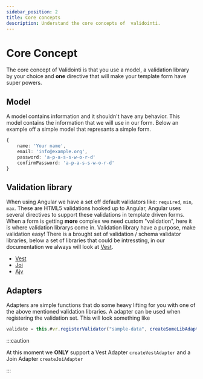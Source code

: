 ```yaml
---
sidebar_position: 2
title: Core concepts
description: Understand the core concepts of  validointi.
---
```


# Core Concept

The core concept of Validointi is that you use a model, a validation library by your choice and **one** directive that will make your template form have super powers.

## Model

A model contains information and it shouldn't have any behavior. This model contains the information that we will use in our form. Below an example off a simple model that represants a simple form.

```typescript
{
    name: 'Your name',
    email: 'info@example.org',
    password: 'a-p-a-s-s-w-o-r-d'
    confirmPassword: 'a-p-a-s-s-w-o-r-d'
}
```

## Validation library

When using Angular we have a set off default validators like: `required`, `min`, `max`. These are HTML5 validations hooked up to Angular, Angular uses several directives to support these validations in template driven forms.
When a form is getting **more** complex we need custom "validation", here it is where validation librarys come in. Validation library have a purpose, make validation easy! There is a brought set of validation / schema validator libraries, below a set of libraries that could be intressting, in our documentation we always will look at [Vest](https://vestjs.dev).

- [Vest](https://vestjs.dev)
- [Joi](https://joi.dev)
- [Ajv](https://ajv.js.org)


## Adapters

Adapters are simple functions that do some heavy lifting for you with one of the above mentioned validation libraries. A adapter can be used when registering the validation set.
This will look something like

```ts
validate = this.#vr.registerValidator("sample-data", createSomeLibAdapter(suite));
```

:::caution

At this moment we **ONLY** support a Vest Adapter `createVestAdapter` and a Join Adapter `createJoiAdapter`

:::